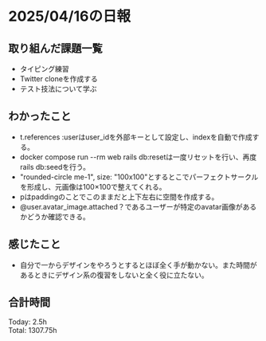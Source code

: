 # 2025/04/16の日報
## 取り組んだ課題一覧
* タイピング練習
*  Twitter cloneを作成する
*  テスト技法について学ぶ
## わかったこと
* t.references :userはuser_idを外部キーとして設定し、indexを自動で作成する。
* docker compose run --rm web rails db:resetは一度リセットを行い、再度rails db:seedを行う。
* "rounded-circle me-1", size: "100x100"とするとこでパーフェクトサークルを形成し、元画像は100×100で整えてくれる。
* pはpaddingのことでこのままだと上下左右に空間を作成する。
* @user.avatar_image.attached？であるユーザーが特定のavatar画像があるかどうか確認できる。
## 感じたこと
* 自分で一からデザインをやろうとするとほぼ全く手が動かない。また時間があるときにデザイン系の復習をしないと全く役に立たない。
##  合計時間 
Today: 2.5h<br>
Total: 1307.75h

